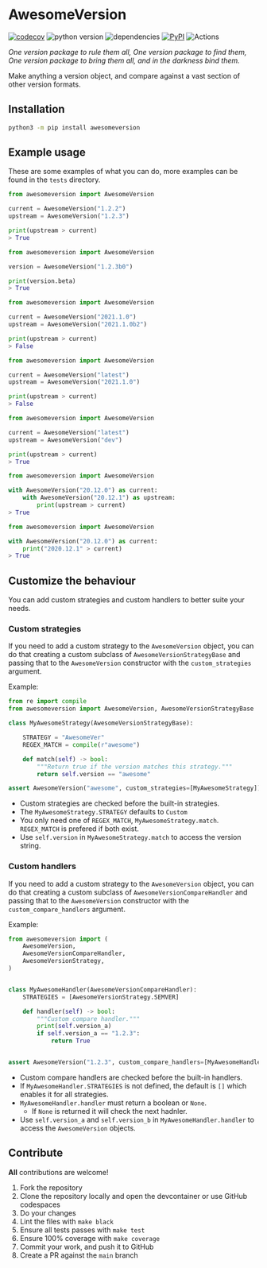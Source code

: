 # AwesomeVersion

[![codecov](https://codecov.io/gh/ludeeus/awesomeversion/branch/main/graph/badge.svg)](https://codecov.io/gh/ludeeus/awesomeversion)
![python version](https://img.shields.io/badge/Python-3.6=><=3.10-blue.svg)
![dependencies](https://img.shields.io/badge/Dependencies-0-blue.svg)
[![PyPI](https://img.shields.io/pypi/v/awesomeversion)](https://pypi.org/project/awesomeversion)
![Actions](https://github.com/ludeeus/awesomeversion/workflows/Actions/badge.svg?branch=main)

_One version package to rule them all, One version package to find them, One version package to bring them all, and in the darkness bind them._

Make anything a version object, and compare against a vast section of other version formats.

## Installation

```bash
python3 -m pip install awesomeversion
```

## Example usage

These are some examples of what you can do, more examples can be found in the `tests` directory.

```python
from awesomeversion import AwesomeVersion

current = AwesomeVersion("1.2.2")
upstream = AwesomeVersion("1.2.3")

print(upstream > current)
> True
```

```python
from awesomeversion import AwesomeVersion

version = AwesomeVersion("1.2.3b0")

print(version.beta)
> True
```

```python
from awesomeversion import AwesomeVersion

current = AwesomeVersion("2021.1.0")
upstream = AwesomeVersion("2021.1.0b2")

print(upstream > current)
> False
```

```python
from awesomeversion import AwesomeVersion

current = AwesomeVersion("latest")
upstream = AwesomeVersion("2021.1.0")

print(upstream > current)
> False
```

```python
from awesomeversion import AwesomeVersion

current = AwesomeVersion("latest")
upstream = AwesomeVersion("dev")

print(upstream > current)
> True
```

```python
from awesomeversion import AwesomeVersion

with AwesomeVersion("20.12.0") as current:
    with AwesomeVersion("20.12.1") as upstream:
        print(upstream > current)
> True
```

```python
from awesomeversion import AwesomeVersion

with AwesomeVersion("20.12.0") as current:
    print("2020.12.1" > current)
> True
```

## Customize the behaviour

You can add custom strategies and custom handlers to better suite your needs.

### Custom strategies

If you need to add a custom strategy to the `AwesomeVersion` object, you can do that creating a custom subclass of `AwesomeVersionStrategyBase` and passing that to the `AwesomeVersion` constructor with the `custom_strategies` argument.

Example:

```python
from re import compile
from awesomeversion import AwesomeVersion, AwesomeVersionStrategyBase

class MyAwesomeStrategy(AwesomeVersionStrategyBase):

    STRATEGY = "AwesomeVer"
    REGEX_MATCH = compile(r"awesome")

    def match(self) -> bool:
        """Return true if the version matches this strategy."""
        return self.version == "awesome"

assert AwesomeVersion("awesome", custom_strategies=[MyAwesomeStrategy]).strategy == "AwesomeVer"
```

- Custom strategies are checked before the built-in strategies.
- The `MyAwesomeStrategy.STRATEGY` defaults to `Custom`
- You only need one of `REGEX_MATCH`, `MyAwesomeStrategy.match`. `REGEX_MATCH` is prefered if both exist.
- Use `self.version` in `MyAwesomeStrategy.match` to access the version string.


### Custom handlers

If you need to add a custom strategy to the `AwesomeVersion` object, you can do that creating a custom subclass of `AwesomeVersionCompareHandler` and passing that to the `AwesomeVersion` constructor with the `custom_compare_handlers` argument.

Example:

```python
from awesomeversion import (
    AwesomeVersion,
    AwesomeVersionCompareHandler,
    AwesomeVersionStrategy,
)


class MyAwesomeHandler(AwesomeVersionCompareHandler):
    STRATEGIES = [AwesomeVersionStrategy.SEMVER]

    def handler(self) -> bool:
        """Custom compare handler."""
        print(self.version_a)
        if self.version_a == "1.2.3":
            return True


assert AwesomeVersion("1.2.3", custom_compare_handlers=[MyAwesomeHandler]) > "111.2.3"
```

- Custom compare handlers are checked before the built-in handlers.
- If `MyAwesomeHandler.STRATEGIES` is not defined, the default is `[]` which enables it for all strategies.
- `MyAwesomeHandler.handler` must return a boolean or `None`.
    - If `None` is returned it will check the next hadnler.
- Use `self.version_a` and `self.version_b` in `MyAwesomeHandler.handler` to access the `AwesomeVersion` objects.


## Contribute

**All** contributions are welcome!

1. Fork the repository
2. Clone the repository locally and open the devcontainer or use GitHub codespaces
3. Do your changes
4. Lint the files with `make black`
5. Ensure all tests passes with `make test`
6. Ensure 100% coverage with `make coverage`
7. Commit your work, and push it to GitHub
8. Create a PR against the `main` branch
